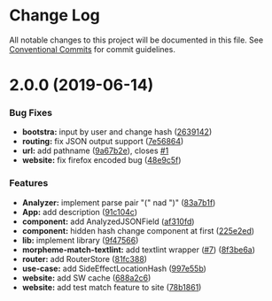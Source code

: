 # Change Log

All notable changes to this project will be documented in this file.
See [Conventional Commits](https://conventionalcommits.org) for commit guidelines.

# 2.0.0 (2019-06-14)


### Bug Fixes

* **bootstra:** input by user and change hash ([2639142](https://github.com/azu/morpheme-match/commit/2639142))
* **routing:** fix JSON output support ([7e56864](https://github.com/azu/morpheme-match/commit/7e56864))
* **url:** add pathname ([9a67b2e](https://github.com/azu/morpheme-match/commit/9a67b2e)), closes [#1](https://github.com/azu/morpheme-match/issues/1)
* **website:** fix firefox encoded bug ([48e9c5f](https://github.com/azu/morpheme-match/commit/48e9c5f))


### Features

* **Analyzer:** implement parse pair "(" nad ")" ([83a7b1f](https://github.com/azu/morpheme-match/commit/83a7b1f))
* **App:** add description ([91c104c](https://github.com/azu/morpheme-match/commit/91c104c))
* **component:** add AnalyzedJSONField ([af310fd](https://github.com/azu/morpheme-match/commit/af310fd))
* **component:** hidden hash change component at first ([225e2ed](https://github.com/azu/morpheme-match/commit/225e2ed))
* **lib:** implement library ([9f47566](https://github.com/azu/morpheme-match/commit/9f47566))
* **morpheme-match-textlint:** add textlint wrapper ([#7](https://github.com/azu/morpheme-match/issues/7)) ([8f3be6a](https://github.com/azu/morpheme-match/commit/8f3be6a))
* **router:** add RouterStore ([81fc388](https://github.com/azu/morpheme-match/commit/81fc388))
* **use-case:** add SideEffectLocationHash ([997e55b](https://github.com/azu/morpheme-match/commit/997e55b))
* **website:** add SW cache ([688a2c6](https://github.com/azu/morpheme-match/commit/688a2c6))
* **website:** add test match feature to site ([78b1861](https://github.com/azu/morpheme-match/commit/78b1861))
